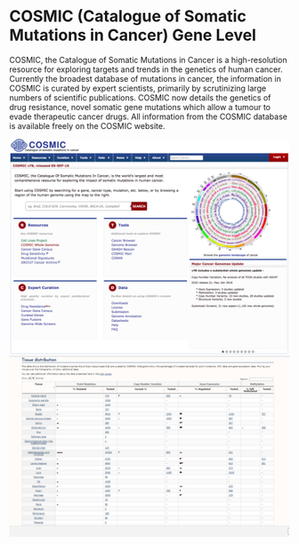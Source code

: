 # COSMIC (Catalogue of Somatic Mutations in Cancer) Gene Level
COSMIC, the Catalogue of Somatic Mutations in Cancer is a high-resolution resource for exploring targets and trends in the genetics of human cancer. Currently the broadest database of mutations in cancer, the information in COSMIC is curated by expert scientists, primarily by scrutinizing large numbers of scientific publications.  COSMIC now details the genetics of drug resistance, novel somatic gene mutations which allow a tumour to evade therapeutic cancer drugs.  All information from the COSMIC database is available freely on the COSMIC website.

![Screenshot](cosmicgene_screenshot_1.png)
![Screenshot](cosmicgene_screenshot_2.png)
<br />

